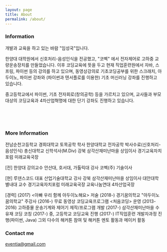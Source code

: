 ```yaml
---
layout: page
title: About
permalink: /about/
---
```


### Information

개발과 교육을 하고 있는 바람 "임성국"입니다.

한양대 대학원에서 신호처리-음성인식을 전공했고, "코벡" 에서 전자제어로 고하중 교량운송장치를 만들었습니다.
이후 코딩교육에 뜻을 두고 현재 직업훈련원에서 자바, 스프링, 파이썬 등의 강의를 하고 있으며,
동영상강의로 기초코딩공부를 위한 스크래치, 아두이노, 파이썬 강좌와 (파이썬과 텐서플로를 이용한) 기초 머신러닝 강좌를 진행하고 있습니다.

중고등학교에서 파이썬, 기초 전자회로(창의공학) 등을 가르치고 있으며, 교사들과 부모 대상의 코딩교육과 4차산업혁명에 대한 단기 강좌도 진행하고 있습니다.

<pre>



</pre>


### More Information
전남순천고등학교 
경희대학교 토목공학 학사
한양대학교 전자공학 박사수료(신호처리-음성인식)
총신대학교 신학석사(M.Div)
강북 삼각산재미난마을 상임이사
경기교육자치포럼 미래교육국장

[전]
한양대 강의교수
안산대, 호서대, 가톨릭대 강사
코벡(주) 기술이사

[현]
루덴스코드 대표
산업기술대학교 강사
강북 삼각산재미난마을 상임이사
대안대학 별내대 교수
경기교육자치포럼 미래교육국장
교육나눔연대 4차산업국장

[경력]
(2017) <아빠 우리 함께 아두이노해요> 저술
(2018-) 경기꿈의학교 "아두이노 꿈의학교" 주강사
(2016-) 무료 동영상 코딩교육프로그램 <처음코딩> 운영
(2013-2016) 고하중물 운송기계와 제어기 제작/프로그램 개발
(2017-) 삼각산재미난마을 수유재 코딩 코칭
(2017-) 중, 고등학교 코딩교육 진행
(2017-) IT직업훈련 개발자과정 진행(파이썬, Java)
그외 다수의 해커톤 참여 및 해커톤 멘토 활동과 메이커 활동


### Contact me

[eventia@gmail.com](mailto:eventia@gmail.com)
